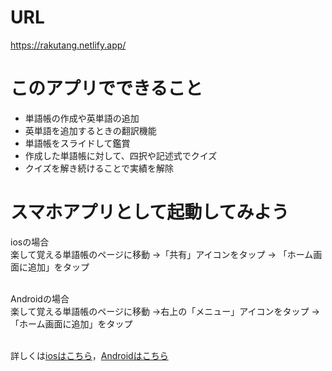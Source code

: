 
# URL
https://rakutang.netlify.app/

# このアプリでできること
<ul>
    <li>単語帳の作成や英単語の追加</li>
    <li>英単語を追加するときの翻訳機能</li>
    <li>単語帳をスライドして鑑賞</li>
    <li>作成した単語帳に対して、四択や記述式でクイズ</li>
    <li>クイズを解き続けることで実績を解除</li>
</ul>

# スマホアプリとして起動してみよう
iosの場合 <br/>
楽して覚える単語帳のページに移動 →「共有」アイコンをタップ → 「ホーム画面に追加」をタップ <br/> <br/>

Androidの場合 <br/>
楽して覚える単語帳のページに移動 →右上の「メニュー」アイコンをタップ → 「ホーム画面に追加」をタップ <br/> <br/>

詳しくは<a href="https://www.ipodwave.com/iphone/howto/website_home.html" target="_blank">iosはこちら</a>，<a href="https://color-variations.com/android-siteicon" target="_blank">Androidはこちら</a>

